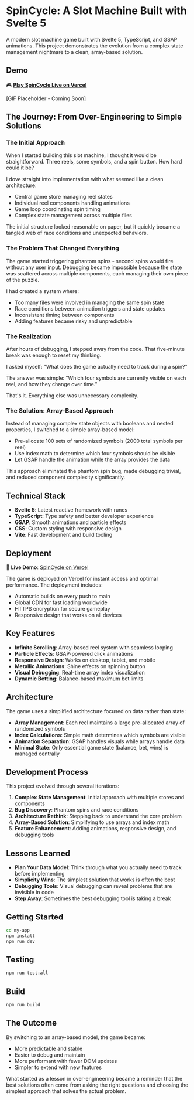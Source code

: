 # SpinCycle: A Slot Machine Built with Svelte 5

A modern slot machine game built with Svelte 5, TypeScript, and GSAP animations. This project demonstrates the evolution from a complex state management nightmare to a clean, array-based solution.

## Demo

🎮 **[Play SpinCycle Live on Vercel](https://spincycle-slot.vercel.app)**

[GIF Placeholder - Coming Soon]

## The Journey: From Over-Engineering to Simple Solutions

### The Initial Approach

When I started building this slot machine, I thought it would be straightforward. Three reels, some symbols, and a spin button. How hard could it be?

I dove straight into implementation with what seemed like a clean architecture:

- Central game store managing reel states
- Individual reel components handling animations
- Game loop coordinating spin timing
- Complex state management across multiple files

The initial structure looked reasonable on paper, but it quickly became a tangled web of race conditions and unexpected behaviors.

### The Problem That Changed Everything

The game started triggering phantom spins - second spins would fire without any user input. Debugging became impossible because the state was scattered across multiple components, each managing their own piece of the puzzle.

I had created a system where:
- Too many files were involved in managing the same spin state
- Race conditions between animation triggers and state updates
- Inconsistent timing between components
- Adding features became risky and unpredictable

### The Realization

After hours of debugging, I stepped away from the code. That five-minute break was enough to reset my thinking.

I asked myself: "What does the game actually need to track during a spin?"

The answer was simple: "Which four symbols are currently visible on each reel, and how they change over time."

That's it. Everything else was unnecessary complexity.

### The Solution: Array-Based Approach

Instead of managing complex state objects with booleans and nested properties, I switched to a simple array-based model:

- Pre-allocate 100 sets of randomized symbols (2000 total symbols per reel)
- Use index math to determine which four symbols should be visible
- Let GSAP handle the animation while the array provides the data

This approach eliminated the phantom spin bug, made debugging trivial, and reduced component complexity significantly.

## Technical Stack

- **Svelte 5**: Latest reactive framework with runes
- **TypeScript**: Type safety and better developer experience
- **GSAP**: Smooth animations and particle effects
- **CSS**: Custom styling with responsive design
- **Vite**: Fast development and build tooling

## Deployment

🚀 **Live Demo**: [SpinCycle on Vercel](https://spincycle-slot.vercel.app)

The game is deployed on Vercel for instant access and optimal performance. The deployment includes:
- Automatic builds on every push to main
- Global CDN for fast loading worldwide
- HTTPS encryption for secure gameplay
- Responsive design that works on all devices

## Key Features

- **Infinite Scrolling**: Array-based reel system with seamless looping
- **Particle Effects**: GSAP-powered click animations
- **Responsive Design**: Works on desktop, tablet, and mobile
- **Metallic Animations**: Shine effects on spinning button
- **Visual Debugging**: Real-time array index visualization
- **Dynamic Betting**: Balance-based maximum bet limits

## Architecture

The game uses a simplified architecture focused on data rather than state:

- **Array Management**: Each reel maintains a large pre-allocated array of randomized symbols
- **Index Calculations**: Simple math determines which symbols are visible
- **Animation Separation**: GSAP handles visuals while arrays handle data
- **Minimal State**: Only essential game state (balance, bet, wins) is managed centrally

## Development Process

This project evolved through several iterations:

1. **Complex State Management**: Initial approach with multiple stores and components
2. **Bug Discovery**: Phantom spins and race conditions
3. **Architecture Rethink**: Stepping back to understand the core problem
4. **Array-Based Solution**: Simplifying to use arrays and index math
5. **Feature Enhancement**: Adding animations, responsive design, and debugging tools

## Lessons Learned

- **Plan Your Data Model**: Think through what you actually need to track before implementing
- **Simplicity Wins**: The simplest solution that works is often the best
- **Debugging Tools**: Visual debugging can reveal problems that are invisible in code
- **Step Away**: Sometimes the best debugging tool is taking a break

## Getting Started

```bash
cd my-app
npm install
npm run dev
```

## Testing

```bash
npm run test:all
```

## Build

```bash
npm run build
```

## The Outcome

By switching to an array-based model, the game became:
- More predictable and stable
- Easier to debug and maintain
- More performant with fewer DOM updates
- Simpler to extend with new features

What started as a lesson in over-engineering became a reminder that the best solutions often come from asking the right questions and choosing the simplest approach that solves the actual problem.
